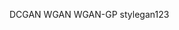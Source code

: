 <!--
 * @Author: jhq
 * @Date: 2023-03-15 15:02:21
 * @LastEditTime: 2023-03-15 15:05:26
 * @Description: 
-->
DCGAN
WGAN
WGAN-GP
stylegan123


